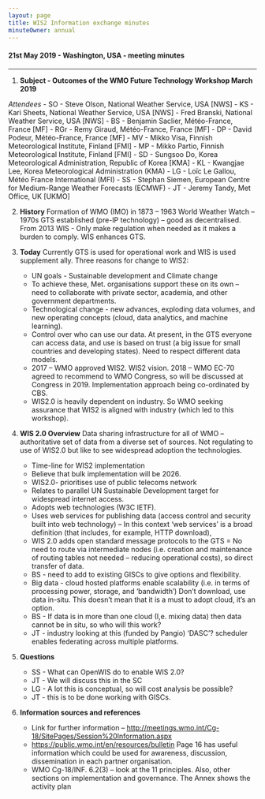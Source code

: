 ```yaml
---
layout: page
title: WIS2 Information exchange minutes
minuteOwner: annual
---
```


#### 21st May 2019 - Washington, USA - meeting minutes

---
1. **Subject - Outcomes of the WMO Future Technology Workshop March 2019**

  *Attendees*
    - SO - Steve Olson, National Weather Service, USA [NWS]
    - KS - Kari Sheets, National Weather Service, USA [NWS]
    - Fred Branski, National Weather Service, USA [NWS]
    - BS - Benjamin Saclier, Météo-France, France [MF]
    - RGr - Remy Giraud, Météo-France, France [MF]
    - DP - David Podeur, Météo-France, France [MF]
    - MV - Mikko Visa, Finnish Meteorological Institute, Finland [FMI]
    - MP - Mikko Partio, Finnish Meteorological Institute, Finland [FMI]
    - SD - Sungsoo Do, Korea Meteorological Administration, Republic of Korea [KMA]
    - KL - Kwangjae Lee, Korea Meteorological Administration (KMA)
    - LG - Loïc Le Gallou, Météo France International (MFI)
    - SS - Stephan Siemen, European Centre for Medium-Range Weather Forecasts (ECMWF)
    - JT - Jeremy Tandy, Met Office, UK [UKMO]

2. **History**
    Formation of WMO (IMO) in 1873 – 1963 World Weather Watch – 1970s GTS established (pre-IP technology) – good as decentralised.
    From 2013 WIS - Only make regulation when needed as it makes a burden to comply. WIS enhances GTS.

3. **Today**
    Currently GTS is used for operational work and WIS is used supplement ally.
    Three reasons for change to WIS2:
    - UN goals - Sustainable development and Climate change
    - To achieve these, Met. organisations support these on its own – need to collaborate with private sector, academia, and other government departments.
    - Technological change - new advances, exploding data volumes, and new operating concepts (cloud, data analytics, and machine learning).
    - Control over who can use our data. At present, in the GTS everyone can access data, and use is based on trust (a big issue for small countries and developing states). Need to respect different data models.
    - 2017 – WMO approved WIS2. WIS2 vision. 2018 – WMO EC-70 agreed to recommend to WMO Congress, so will be discussed at Congress in 2019. Implementation approach being co-ordinated by CBS.
    - WIS2.0 is heavily dependent on industry. So WMO seeking assurance that WIS2 is aligned with industry (which led to this workshop).

4. **WIS 2.0 Overview**
    Data sharing infrastructure for all of WMO – authoritative set of data from a diverse set of sources. Not regulating to use of WIS2.0 but like to see widespread adoption the technologies.
    - Time-line for WIS2 implementation
    - Believe that bulk implementation will be 2026.
    - WIS2.0- prioritises use of public telecoms network
    - Relates to parallel UN Sustainable Development target for widespread internet access.
    - Adopts web technologies (W3C IETF).
    - Uses web services for publishing data (access control and security built into web technology) – In this context ‘web services’ is a broad definition (that includes, for example, HTTP download),
    - WIS 2.0 adds open standard message protocols to the GTS = No need to route via intermediate nodes (i.e. creation and maintenance of routing tables not needed – reducing operational costs), so direct transfer of data.
    - BS - need to add to existing GISCs to give options and flexibility.
    - Big data - cloud hosted platforms enable scalability (i.e. in terms of processing power, storage, and ‘bandwidth’) Don’t download, use data in-situ. This doesn’t mean that it is a must to adopt cloud, it’s an option.
    - BS - If data is in more than one cloud (I,e. mixing data) then data cannot be in situ, so who will this work?
    - JT - industry looking at this (funded by Pangio) ‘DASC’? scheduler enables federating across multiple platforms.

5. **Questions**
    - SS - What can OpenWIS do to enable WIS 2.0?
    - JT - We will discuss this in the SC
    - LG - A lot this is conceptual, so will cost analysis be possible?
    - JT - this is to be done working with GISCs.

6. **Information sources and references**
   - Link for further information – http://meetings.wmo.int/Cg-18/SitePages/Session%20Information.aspx
   - https://public.wmo.int/en/resources/bulletin Page 16 has useful information which could be used for awareness, discussion, dissemination in each partner organisation.
   - WMO Cg-18/INF. 6.2(3) – look at the 11 principles. Also, other sections on implementation and governance. The Annex shows the activity plan
